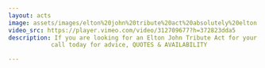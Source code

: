 ```yaml
---
layout: acts
image: assets/images/elton%20john%20tribute%20act%20absolutely%20elton.jpg
video_src: https://player.vimeo.com/video/312709677?h=372823dda5
description: If you are looking for an Elton John Tribute Act for your next event then you make sure you inquire about using Absolutely Elton’s tribute acts services. Absolutely Elton has been performing in front of crowds from all over the world for over 30 years and is a much in demand performer for any event.Absolutely Elton is the brainchild of the very talented Martin Cox, with LIVE Piano & vocals this makes this show one to remember. One of the best things about the Absolutely Elton show is that is adaptable for all venues. The set up can fit in venues from restaurants to theatres and everything in between. So if you run a venue that houses live music this would be the show for you.The best thing about having an Elton John tribute perform at your event is the massive range of Elton songs throughout the years. Not only the songs but he will make sure to have all the iconic props that go with the years. <hr>
            call today for advice, QUOTES & AVAILABILITY

---
```

